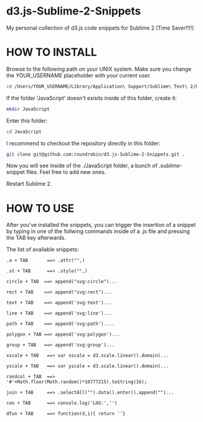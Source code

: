 d3.js-Sublime-2-Snippets
========================

My personal collection of d3.js code snippets for Sublime 2 (Time Saver!!!!)


HOW TO INSTALL
==============
Browse to the following path on your UNIX system. Make sure you change the YOUR_USERNAME placeholder
with your current user.
```bash
cd /Users/YOUR_USERNAME/Library/Application\ Support/Sublime\ Text\ 2/Packages/User/
```

If the folder 'JavaScript' doesn't exisits inside of this folder, create it:
```bash
mkdir JavaScript
```
Enter this folder:
```bash
cd JavaScript
```

I recommend to checkout the repository directly in this folder:

```bash
git clone git@github.com:roundrobin/d3.js-Sublime-2-Snippets.git .
```

Now you will see inside of the ./JavaScript folder, a bunch of .sublime-snippet files.
Feel free to add new ones.

Restart Sublime 2.

HOW TO USE
==============
After you've installed the snippets, you can trigger the insertion of a snippet by typing in one of 
the follwing commands inside of a .js file and pressing the TAB key afterwards.

The list of available snippets:
```
.a + TAB       ==> .attr("",)

.st + TAB      ==> .style("",)

circle + TAB  ==> append("svg:circle")...

rect + TAB    ==> append("svg:rect")...

text + TAB    ==> append('svg:text')...

line + TAB    ==> append('svg:line')...

path + TAB    ==> append('svg:path')....

polygon + TAB ==> append('svg:polygon')...

group + TAB   ==> append('svg:group')...
                    
xscale + TAB   ==> var xscale = d3.scale.linear().domain(...

yscale + TAB   ==> var yscale = d3.scale.linear().domain(...

randcol + TAB  ==> '#'+Math.floor(Math.random()*16777215).toString(16);

join + TAB     ==> .selectAll("").data().enter().append("")...

con + TAB      ==> console.log('LOG:','')

dfun + TAB     ==> function(d,i){ return ''} 
```





